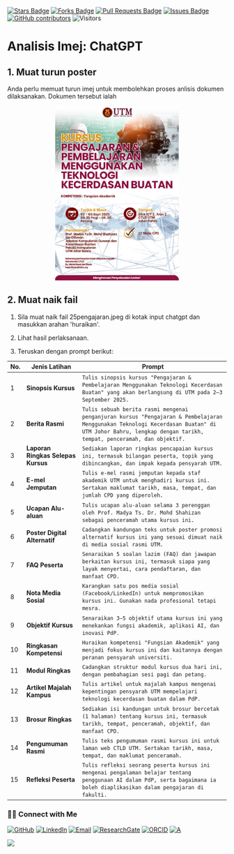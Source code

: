<a href="https://github.com/drshahizan/short-course/stargazers"><img src="https://img.shields.io/github/stars/drshahizan/short-course" alt="Stars Badge"/></a>
<a href="https://github.com/drshahizan/short-course/network/members"><img src="https://img.shields.io/github/forks/drshahizan/short-course" alt="Forks Badge"/></a>
<a href="https://github.com/drshahizan/short-course/pulls"><img src="https://img.shields.io/github/issues-pr/drshahizan/short-course" alt="Pull Requests Badge"/></a>
<a href="https://github.com/drshahizan/short-course"><img src="https://img.shields.io/github/issues/drshahizan/short-course" alt="Issues Badge"/></a>
<a href="https://github.com/drshahizan/short-course/graphs/contributors"><img alt="GitHub contributors" src="https://img.shields.io/github/contributors/drshahizan/short-course?color=2b9348"></a>
![Visitors](https://api.visitorbadge.io/api/visitors?path=https%3A%2F%2Fgithub.com%2Fdrshahizan%2Fshort-course&labelColor=%23d9e3f0&countColor=%23697689&style=flat)

# Analisis Imej: ChatGPT

## 1. Muat turun poster
Anda perlu memuat turun imej untuk membolehkan proses anlisis dokumen dilaksanakan. Dokumen tersebut ialah

<p align="center">
  <img src="https://github.com/drshahizan/short-course/blob/main/workshop/25pengajaran/images/25pengajaran.jpeg"  height="400" />
</p>

## 2. Muat naik fail

1. Sila muat naik fail 25pengajaran.jpeg di kotak input chatgpt dan masukkan arahan 'huraikan'. 

2. Lihat hasil perlaksanaan. 

3. Teruskan dengan prompt berikut:

| No. | Jenis Latihan                      | Prompt                                                                                                                                                                                                   |
| --- | ---------------------------------- | -------------------------------------------------------------------------------------------------------------------------------------------------------------------------------------------------------- |
| 1   | **Sinopsis Kursus**                | `Tulis sinopsis kursus "Pengajaran & Pembelajaran Menggunakan Teknologi Kecerdasan Buatan" yang akan berlangsung di UTM pada 2–3 September 2025.`                                                        |
| 2   | **Berita Rasmi**                   | `Tulis sebuah berita rasmi mengenai penganjuran kursus "Pengajaran & Pembelajaran Menggunakan Teknologi Kecerdasan Buatan" di UTM Johor Bahru, lengkap dengan tarikh, tempat, penceramah, dan objektif.` |
| 3   | **Laporan Ringkas Selepas Kursus** | `Sediakan laporan ringkas pencapaian kursus ini, termasuk bilangan peserta, topik yang dibincangkan, dan impak kepada pensyarah UTM.`                                                                    |
| 4   | **E-mel Jemputan**                 | `Tulis e-mel rasmi jemputan kepada staf akademik UTM untuk menghadiri kursus ini. Sertakan maklumat tarikh, masa, tempat, dan jumlah CPD yang diperoleh.`                                                |
| 5   | **Ucapan Alu-aluan**               | `Tulis ucapan alu-aluan selama 3 perenggan oleh Prof. Madya Ts. Dr. Mohd Shahizan sebagai penceramah utama kursus ini.`                                                                                  |
| 6   | **Poster Digital Alternatif**      | `Cadangkan kandungan teks untuk poster promosi alternatif kursus ini yang sesuai dimuat naik di media sosial rasmi UTM.`                                                                                 |
| 7   | **FAQ Peserta**                    | `Senaraikan 5 soalan lazim (FAQ) dan jawapan berkaitan kursus ini, termasuk siapa yang layak menyertai, cara pendaftaran, dan manfaat CPD.`                                                              |
| 8   | **Nota Media Sosial**              | `Karangkan satu pos media sosial (Facebook/LinkedIn) untuk mempromosikan kursus ini. Gunakan nada profesional tetapi mesra.`                                                                             |
| 9   | **Objektif Kursus**                | `Senaraikan 3–5 objektif utama kursus ini yang menekankan fungsi akademik, aplikasi AI, dan inovasi PdP.`                                                                                                |
| 10  | **Ringkasan Kompetensi**           | `Huraikan kompetensi "Fungsian Akademik" yang menjadi fokus kursus ini dan kaitannya dengan peranan pensyarah universiti.`                                                                               |
| 11  | **Modul Ringkas**                  | `Cadangkan struktur modul kursus dua hari ini, dengan pembahagian sesi pagi dan petang.`                                                                                                                 |
| 12  | **Artikel Majalah Kampus**         | `Tulis artikel untuk majalah kampus mengenai kepentingan pensyarah UTM mempelajari teknologi kecerdasan buatan dalam PdP.`                                                                               |
| 13  | **Brosur Ringkas**                 | `Sediakan isi kandungan untuk brosur bercetak (1 halaman) tentang kursus ini, termasuk tarikh, tempat, penceramah, objektif, dan manfaat CPD.`                                                           |
| 14  | **Pengumuman Rasmi**               | `Tulis teks pengumuman rasmi kursus ini untuk laman web CTLD UTM. Sertakan tarikh, masa, tempat, dan maklumat penceramah.`                                                                               |
| 15  | **Refleksi Peserta**               | `Tulis refleksi seorang peserta kursus ini mengenai pengalaman belajar tentang penggunaan AI dalam PdP, serta bagaimana ia boleh diaplikasikan dalam pengajaran di fakulti.`                             |


### 🙌🏻 Connect with Me
<p align="left">
    <a href="https://github.com/drshahizan" target="_blank"><img alt="GitHub" src="https://img.shields.io/badge/-@drshahizan-181717?style=flat-square&logo=GitHub&logoColor=white"></a>
    <a href="https://www.linkedin.com/in/drshahizan" target="_blank"><img alt="LinkedIn" src="https://img.shields.io/badge/-drshahizan-blue?style=flat-square&logo=Linkedin&logoColor=white&link=https://www.linkedin.com/in/drshahizan/"></a>
    <a href="mailto:shahizan@utm.my" target="_blank"><img alt="Email" src="https://img.shields.io/badge/-shahizan@utm.my-c14438?style=flat-square&logo=Gmail&logoColor=white&link=mailto:shahizan@utm.my.com"></a>
    <a href="https://www.researchgate.net/profile/Mohd-Othman-28" target="_blank"><img alt="ResearchGate" src="https://img.shields.io/badge/-ResearchGate-00CCBB?style=flat-square&logo=ResearchGate&logoColor=white"></a>
    <a href="https://orcid.org/0000-0003-4261-1873" target="_blank"><img alt="ORCID" src="https://img.shields.io/badge/-ORCID-A6CE39?style=flat-square&logo=ORCID&logoColor=white"></a> 
 <a href="https://visitorbadge.io/status?path=https%3A%2F%2Fgithub.com%2Fdrshahizan" target="_blank"><img alt="A" src="https://api.visitorbadge.io/api/visitors?path=https%3A%2F%2Fgithub.com%2Fdrshahizan&labelColor=%23697689&countColor=%23555555&style=plastic"></a>
 
![](https://hit.yhype.me/github/profile?user_id=81284918)
</p>
